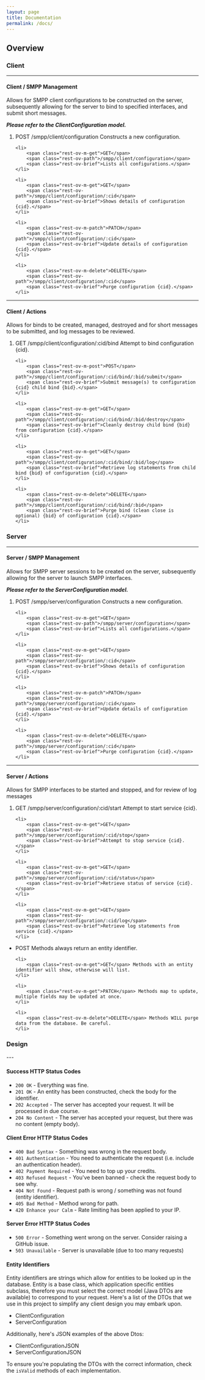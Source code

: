```yaml
---
layout: page
title: Documentation
permalink: /docs/
---
```


<h2>Overview</h2>

<h3>Client</h3>

---
<h4>Client / SMPP Management</h4>
<p>Allows for SMPP client configurations to be constructed on the server, subsequently allowing for the server to bind to specified interfaces, and submit short messages.</p>

***Please refer to the ClientConfiguration model.***

<ol class="rest-ov">
	<li>
		<span class="rest-ov-m-post">POST</span>
		<span class="rest-ov-path">/smpp/client/configuration</span>
		<span class="rest-ov-brief">Constructs a new configuration.</span>
	</li>

	<li>
		<span class="rest-ov-m-get">GET</span>
		<span class="rest-ov-path">/smpp/client/configuration</span>
		<span class="rest-ov-brief">Lists all configurations.</span>
	</li>

	<li>
		<span class="rest-ov-m-get">GET</span>
		<span class="rest-ov-path">/smpp/client/configuration/:cid</span>
		<span class="rest-ov-brief">Shows details of configuration {cid}.</span>
	</li>

	<li>
		<span class="rest-ov-m-patch">PATCH</span>
		<span class="rest-ov-path">/smpp/client/configuration/:cid</span>
		<span class="rest-ov-brief">Update details of configuration {cid}.</span>
	</li>

	<li>
		<span class="rest-ov-m-delete">DELETE</span>
		<span class="rest-ov-path">/smpp/client/configuration/:cid</span>
		<span class="rest-ov-brief">Purge configuration {cid}.</span>
	</li>
</ol>

---
<h4>Client / Actions</h4>
<p>Allows for binds to be created, managed, destroyed and for short messages to be submitted, and log messages to be reviewed.</p>

<ol class="rest-ov">
	<li>
		<span class="rest-ov-m-get">GET</span>
		<span class="rest-ov-path">/smpp/client/configuration/:cid/bind</span>
		<span class="rest-ov-brief">Attempt to bind configuration {cid}.</span>
	</li>
	
	<li>
		<span class="rest-ov-m-post">POST</span>
		<span class="rest-ov-path">/smpp/client/configuration/:cid/bind/:bid/submit</span>
		<span class="rest-ov-brief">Submit message(s) to configuration {cid} child bind {bid}.</span>
	</li>
	
	<li>
		<span class="rest-ov-m-get">GET</span>
		<span class="rest-ov-path">/smpp/client/configuration/:cid/bind/:bid/destroy</span>
		<span class="rest-ov-brief">Cleanly destroy child bind {bid} from configuration {cid}.</span>
	</li>
	
	<li>
		<span class="rest-ov-m-get">GET</span>
		<span class="rest-ov-path">/smpp/client/configuration/:cid/bind/:bid/log</span>
		<span class="rest-ov-brief">Retrieve log statements from child bind {bid} of configuration {cid}.</span>
	</li>
	
	<li>
		<span class="rest-ov-m-delete">DELETE</span>
		<span class="rest-ov-path">/smpp/client/configuration/:cid/bind/:bid</span>
		<span class="rest-ov-brief">Purge bind (clean close is optional) {bid} of configuration {cid}.</span>
	</li>
</ol>

<h3>Server</h3>

---
<h4>Server / SMPP Management</h4>
<p>Allows for SMPP server sessions to be created on the server, subsequently allowing for the server to launch SMPP interfaces.</p>

***Please refer to the ServerConfiguration model.***

<ol class="rest-ov">
	<li>
		<span class="rest-ov-m-post">POST</span>
		<span class="rest-ov-path">/smpp/server/configuration</span>
		<span class="rest-ov-brief">Constructs a new configuration.</span>
	</li>
	
	<li>
		<span class="rest-ov-m-get">GET</span>
		<span class="rest-ov-path">/smpp/server/configuration</span>
		<span class="rest-ov-brief">Lists all configurations.</span>
	</li>
	
	<li>
		<span class="rest-ov-m-get">GET</span>
		<span class="rest-ov-path">/smpp/server/configuration/:cid</span>
		<span class="rest-ov-brief">Shows details of configuration {cid}.</span>
	</li>
	
	<li>
		<span class="rest-ov-m-patch">PATCH</span>
		<span class="rest-ov-path">/smpp/server/configuration/:cid</span>
		<span class="rest-ov-brief">Update details of configuration {cid}.</span>
	</li>
	
	<li>
		<span class="rest-ov-m-delete">DELETE</span>
		<span class="rest-ov-path">/smpp/server/configuration/:cid</span>
		<span class="rest-ov-brief">Purge configuration {cid}.</span>
	</li>
</ol>

---
<h4>Server / Actions</h4>
<p>Allows for SMPP interfaces to be started and stopped, and for review of log messages</p>

<ol class="rest-ov">
	<li>
		<span class="rest-ov-m-get">GET</span>
		<span class="rest-ov-path">/smpp/server/configuration/:cid/start</span>
		<span class="rest-ov-brief">Attempt to start service {cid}.</span>
	</li>

	<li>
		<span class="rest-ov-m-get">GET</span>
		<span class="rest-ov-path">/smpp/server/configuration/:cid/stop</span>
		<span class="rest-ov-brief">Attempt to stop service {cid}.</span>
	</li>
	
	<li>
		<span class="rest-ov-m-get">GET</span>
		<span class="rest-ov-path">/smpp/server/configuration/:cid/status</span>
		<span class="rest-ov-brief">Retrieve status of service {cid}.</span>
	</li>
	
	<li>
		<span class="rest-ov-m-get">GET</span>
		<span class="rest-ov-path">/smpp/server/configuration/:cid/log</span>
		<span class="rest-ov-brief">Retrieve log statements from service {cid}.</span>
	</li>
</ol>

<ul class="rest-ov">
	<li>
		<span class="rest-ov-m-post">POST</span> Methods always return an entity identifier.
	</li>
	
	<li>
		<span class="rest-ov-m-get">GET</span> Methods with an entity identifier will show, otherwise will list.
	</li>
	
	<li>
		<span class="rest-ov-m-get">PATCH</span> Methods map to update, multiple fields may be updated at once.
	</li>
	
	<li>
		<span class="rest-ov-m-delete">DELETE</span> Methods WILL purge data from the database. Be careful.
	</li>
</ul>

<h3>Design</h3>
---

<h4>Success HTTP Status Codes</h4>

* `200 OK` - Everything was fine.
* `201 OK` - An entity has been constructed, check the body for the identifier.
* `202 Accepted` - The server has accepted your request. It will be processed in due course.
* `204 No Content` - The server has accepted your request, but there was no content (empty body).

<h4>Client Error HTTP Status Codes</h4>

* `400 Bad Syntax` - Something was wrong in the request body.
* `401 Authentication` - You need to authenticate the request (i.e. include an authentication header).
* `402 Payment Required` - You need to top up your credits.
* `403 Refused Request` - You've been banned - check the request body to see why.
* `404 Not Found` - Request path is wrong / something was not found (entity identifier).
* `405 Bad Method` - Method wrong for path.
* `420 Enhance your Calm` - Rate limiting has been applied to your IP.

<h4>Server Error HTTP Status Codes</h4>

* `500 Error` - Something went wrong on the server. Consider raising a GitHub issue.
* `503 Unavailable` - Server is unavailable (due to too many requests)

<h4>Entity Identifiers</h4>
Entity identifiers are strings which allow for entities to be looked up in the database. Entity is a base class, which application specific entities subclass, therefore you must select the correct model (Java DTOs are available) to correspond to your request. Here's a list of the DTOs that we use in this project to simplify any client design you may embark upon. 

* ClientConfiguration
* ServerConfiguration

Additionally, here's JSON examples of the above Dtos: 

* ClientConfigurationJSON
* ServerConfigurationJSON

To ensure you're populating the DTOs with the correct information, check the `isValid` methods of each implementation.